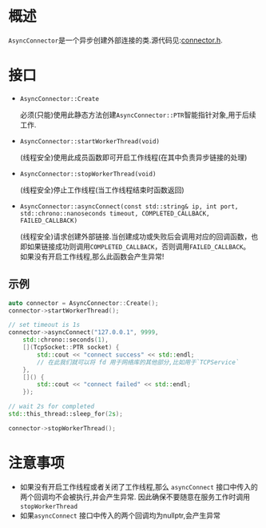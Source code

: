 # 概述
`AsyncConnector`是一个异步创建外部连接的类.源代码见:[connector.h](https://github.com/tyrantZhao/tyrantnet/blob/master/src/tyrant/net/connector.h).

# 接口

- `AsyncConnector::Create`
    

    必须(只能)使用此静态方法创建`AsyncConnector::PTR`智能指针对象,用于后续工作.

- `AsyncConnector::startWorkerThread(void)`
    
    (线程安全)使用此成员函数即可开启工作线程(在其中负责异步链接的处理)

- `AsyncConnector::stopWorkerThread(void)`
    
    (线程安全)停止工作线程(当工作线程结束时函数返回)

- `AsyncConnector::asyncConnect(const std::string& ip, int port, std::chrono::nanoseconds timeout, COMPLETED_CALLBACK, FAILED_CALLBACK)`
    
    (线程安全)请求创建外部链接.当创建成功或失败后会调用对应的回调函数，也即如果链接成功则调用`COMPLETED_CALLBACK`，否则调用`FAILED_CALLBACK`。</br>
    如果没有开启工作线程,那么此函数会产生异常!

## 示例
```C++
auto connector = AsyncConnector::Create();
connector->startWorkerThread();

// set timeout is 1s
connector->asyncConnect("127.0.0.1", 9999,
    std::chrono::seconds(1),
    [](TcpSocket::PTR socket) {
        std::cout << "connect success" << std::endl;
        // 在此我们就可以将 fd 用于网络库的其他部分,比如用于`TCPService`
    },
    []() {
        std::cout << "connect failed" << std::endl;
    });

// wait 2s for completed
std::this_thread::sleep_for(2s);

connector->stopWorkerThread();
```

# 注意事项
- 如果没有开启工作线程或者关闭了工作线程,那么 `asyncConnect` 接口中传入的两个回调均不会被执行,并会产生异常.
  因此确保不要随意在服务工作时调用`stopWorkerThread`
- 如果`asyncConnect` 接口中传入的两个回调均为nullptr,会产生异常
